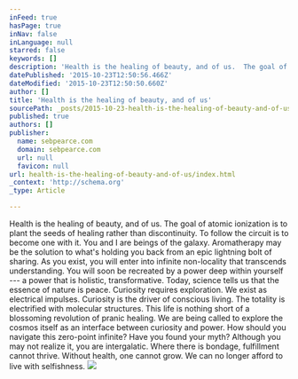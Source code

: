 ```yaml
---
inFeed: true
hasPage: true
inNav: false
inLanguage: null
starred: false
keywords: []
description: 'Health is the healing of beauty, and of us.  The goal of atomic ionization is to plant the seeds of healing rather than discontinuity. To follow the circuit is '
datePublished: '2015-10-23T12:50:56.466Z'
dateModified: '2015-10-23T12:50:50.660Z'
author: []
title: 'Health is the healing of beauty, and of us'
sourcePath: _posts/2015-10-23-health-is-the-healing-of-beauty-and-of-us.md
published: true
authors: []
publisher:
  name: sebpearce.com
  domain: sebpearce.com
  url: null
  favicon: null
url: health-is-the-healing-of-beauty-and-of-us/index.html
_context: 'http://schema.org'
_type: Article

---
```

Health is the healing of beauty, and of us. The goal of atomic ionization is to plant the seeds of healing rather than discontinuity. To follow the circuit is to become one with it. You and I are beings of the galaxy. Aromatherapy may be the solution to what's holding you back from an epic lightning bolt of sharing. As you exist, you will enter into infinite non-locality that transcends understanding. You will soon be recreated by a power deep within yourself --- a power that is holistic, transformative. Today, science tells us that the essence of nature is peace. Curiosity requires exploration. We exist as electrical impulses. Curiosity is the driver of conscious living. The totality is electrified with molecular structures. This life is nothing short of a blossoming revolution of pranic healing. We are being called to explore the cosmos itself as an interface between curiosity and power. How should you navigate this zero-point infinite? Have you found your myth? Although you may not realize it, you are intergalatic. Where there is bondage, fulfillment cannot thrive. Without health, one cannot grow. We can no longer afford to live with selfishness.
![](https://the-grid-user-content.s3-us-west-2.amazonaws.com/7510bbd3-e040-476d-a3f4-c0773d440d5e.jpg)